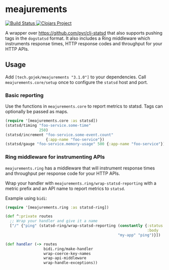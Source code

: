 # meajurements

<p>
  <a href="https://travis-ci.com/gojekfarm/meajurements">
    <img src="https://travis-ci.com/gojekfarm/meajurements.svg?branch=master" alt="Build Status" />
  </a>
  <a href='https://clojars.org/tech.gojek/meajurements'>
    <img src='https://img.shields.io/clojars/v/tech.gojek/meajurements' alt='Clojars Project' />
  </a>
</p>

A wrapper over https://github.com/pyr/clj-statsd that also supports pushing tags in the `dogstatsd` format. It also includes a Ring middleware which instruments response times, HTTP response codes and throughput for your HTTP APIs.

## Usage
Add `[tech.gojek/meajurements "3.1.0"]` to your dependencies.
Call `meajurements.core/setup` once to configure the `statsd` host and port.

### Basic reporting
Use the functions in `meajurements.core` to report metrics to statsd. Tags can optionally be passed as maps.

```clojure
(require '[meajurements.core :as statsd])
(statsd/timing "foo-service.some-time"
               250)
(statsd/increment "foo-service.some-event.count"
                  {:app-name "foo-service"})
(statsd/gauge "foo-service.memory-usage" 500 {:app-name "foo-service"})
```

### Ring middleware for instrumenting APIs
`meajurements.ring` has a middleware that will instrument response times and throughput per response code for your HTTP APIs.

Wrap your handler with `meajurements.ring/wrap-statsd-reporting` with a metric prefix and an API name to report metrics to `statsd`.

Example using `bidi`:
```clojure
(require '[meajurements.ring :as statsd-ring])

(def ^:private routes
  ;; Wrap your handler and give it a name
  ["/" {"ping" (statsd-ring/wrap-statsd-reporting (constantly {:status 200
                                                               :body   "pong"})
                                                  "my-app" "ping")}])

(def handler (-> routes
                 bidi.ring/make-handler
                 wrap-coerce-key-names
                 wrap-api-middleware
                 wrap-handle-exceptions))
```
